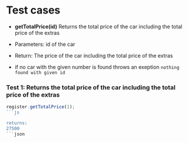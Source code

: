 # Test cases

- **getTotalPrice(id)**
  Returns the total price of the car including the total price of the extras

- Parameters: id of the car
- Return: The price of the car including the total price of the extras
- if no car with the given number is found throws an exeption `nothing found with given id`

### Test 1: Returns the total price of the car including the total price of the extras

````js
register.getTotalPrice(1);
```js

returns:
27500
```json
````

